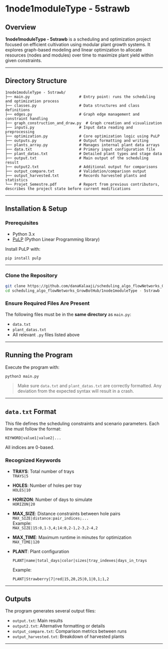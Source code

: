 # 1node1moduleType - 5strawb

##  Overview

**1node1moduleType - 5strawb** is a scheduling and optimization project focused on efficient cultivation using modular plant growth systems. It explores graph-based modeling and linear optimization to allocate resources (nodes and modules) over time to maximize plant yield within given constraints.

---

##  Directory Structure

```
1node1moduleType - 5strawb/
├── main.py                      # Entry point: runs the scheduling and optimization process
├── classes.py                   # Data structures and class definitions
├── edges.py                     # Graph edge management and constraint handling
├── graph_construction_and_draw.py  # Graph creation and visualization
├── inputs.py                    # Input data reading and preprocessing
├── optimization.py              # Core optimization logic using PuLP
├── outputs.py                   # Output formatting and writing
├── plants_array.py              # Manages internal plant data arrays
├── data.txt                     # Primary input configuration file
├── plant_datas.txt              # Detailed plant types and stage data
├── output.txt                   # Main output of the scheduling result
├── output2.txt                  # Additional output for comparisons
├── output_compare.txt           # Validation/comparison output
├── output_harvested.txt         # Records harvested plants and statistics
└── Projet_Semestre.pdf          # Report from previous contributors, describes the project state before current modifications

```

---

## Installation & Setup

### Prerequisites

- Python 3.x  
- [PuLP](https://coin-or.github.io/pulp/) (Python Linear Programming library)

Install PuLP with:

```bash
pip install pulp
```

---

### Clone the Repository

```bash
git clone https://github.com/danaKalaaji/scheduling_algo_flowNetworks_GrowBotHub.git
cd scheduling_algo_flowNetworks_GrowBotHub/1node1moduleType - 5strawb
```

### Ensure Required Files Are Present

The following files must be in the **same directory** as `main.py`:

- `data.txt`
- `plant_datas.txt`
- All relevant `.py` files listed above

---

##  Running the Program

Execute the program with:

```bash
python3 main.py
```

>  Make sure `data.txt` and `plant_datas.txt` are correctly formatted. Any deviation from the expected syntax will result in a crash.

---

## `data.txt` Format

This file defines the scheduling constraints and scenario parameters. Each line must follow the format:

```
KEYWORD|value1|value2|...
```

All indices are 0-based.

### Recognized Keywords

- **TRAYS**: Total number of trays  
  `TRAYS|5`

- **HOLES**: Number of holes per tray  
  `HOLES|10`

- **HORIZON**: Number of days to simulate  
  `HORIZON|20`

- **MAX_SIZE**: Distance constraints between hole pairs  
  `MAX_SIZE|distance:pair_indices;...`  
  Example:  
  `MAX_SIZE|15:0,1-3,4;14:0,2-1,2-3,2-4,2`

- **MAX_TIME**: Maximum runtime in minutes for optimization  
  `MAX_TIME|120`

- **PLANT**: Plant configuration  
  ```
  PLANT|name|total_days|color|sizes|tray_indexes|days_in_trays
  ```

  Example:
  ```
  PLANT|Strawberry|7|red|15,20,25|0,1|0,1;1,2
  ```

---

## Outputs

The program generates several output files:

- `output.txt`: Main results
- `output2.txt`: Alternative formatting or details
- `output_compare.txt`: Comparison metrics between runs
- `output_harvested.txt`: Breakdown of harvested plants

---

